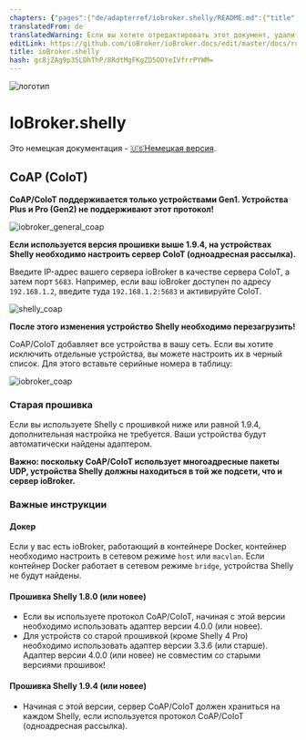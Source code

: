 ```yaml
---
chapters: {"pages":{"de/adapterref/iobroker.shelly/README.md":{"title":{"de":"ioBroker.shelly"},"content":"de/adapterref/iobroker.shelly/README.md"},"de/adapterref/iobroker.shelly/protocol-coap.md":{"title":{"de":"ioBroker.shelly"},"content":"de/adapterref/iobroker.shelly/protocol-coap.md"},"de/adapterref/iobroker.shelly/protocol-mqtt.md":{"title":{"de":"ioBroker.shelly"},"content":"de/adapterref/iobroker.shelly/protocol-mqtt.md"},"de/adapterref/iobroker.shelly/restricted-login.md":{"title":{"de":"ioBroker.shelly"},"content":"de/adapterref/iobroker.shelly/restricted-login.md"},"de/adapterref/iobroker.shelly/state-changes.md":{"title":{"de":"ioBroker.shelly"},"content":"de/adapterref/iobroker.shelly/state-changes.md"},"de/adapterref/iobroker.shelly/faq.md":{"title":{"de":"ioBroker.shelly"},"content":"de/adapterref/iobroker.shelly/faq.md"},"de/adapterref/iobroker.shelly/debug.md":{"title":{"de":"ioBroker.shelly"},"content":"de/adapterref/iobroker.shelly/debug.md"}}}
translatedFrom: de
translatedWarning: Если вы хотите отредактировать этот документ, удалите поле «translationFrom», в противном случае этот документ будет снова автоматически переведен
editLink: https://github.com/ioBroker/ioBroker.docs/edit/master/docs/ru/adapterref/iobroker.shelly/protocol-coap.md
title: ioBroker.shelly
hash: gc8jZAg9p35LDhThP/8RdtMgFKgZD5ODYeIVfrrPYWM=
---
```

![логотип](../../../de/admin/shelly.png)

# IoBroker.shelly
Это немецкая документация - [🇺🇸Немецкая версия](../en/protocol-coap.md).

## CoAP (CoIoT)
**CoAP/CoIoT поддерживается только устройствами Gen1. Устройства Plus и Pro (Gen2) не поддерживают этот протокол!**

![iobroker_general_coap](../../../de/adapterref/iobroker.shelly/img/iobroker_general_coap.png)

**Если используется версия прошивки выше 1.9.4, на устройствах Shelly необходимо настроить сервер CoIoT (одноадресная рассылка).**

Введите IP-адрес вашего сервера ioBroker в качестве сервера CoIoT, а затем порт `5683`. Например, если ваш ioBroker доступен по адресу `192.168.1.2`, введите туда `192.168.1.2:5683` и активируйте CoIoT.

![shelly_coap](../../../de/adapterref/iobroker.shelly/img/shelly_coap.png)

**После этого изменения устройство Shelly необходимо перезагрузить!**

CoAP/CoIoT добавляет все устройства в вашу сеть. Если вы хотите исключить отдельные устройства, вы можете настроить их в черный список. Для этого вставьте серийные номера в таблицу:

![iobroker_coap](../../../de/adapterref/iobroker.shelly/img/iobroker_coap.png)

### Старая прошивка
Если вы используете Shelly с прошивкой ниже или равной 1.9.4, дополнительная настройка не требуется. Ваши устройства будут автоматически найдены адаптером.

**Важно: поскольку CoAP/CoIoT использует многоадресные пакеты UDP, устройства Shelly должны находиться в той же подсети, что и сервер ioBroker.**

### Важные инструкции
#### Докер
Если у вас есть ioBroker, работающий в контейнере Docker, контейнер необходимо настроить в сетевом режиме `host` или `macvlan`. Если контейнер Docker работает в сетевом режиме `bridge`, устройства Shelly не будут найдены.

#### Прошивка Shelly 1.8.0 (или новее)
- Если вы используете протокол CoAP/CoIoT, начиная с этой версии необходимо использовать адаптер версии 4.0.0 (или новее).
- Для устройств со старой прошивкой (кроме Shelly 4 Pro) необходимо использовать адаптер версии 3.3.6 (или старше). Адаптер версии 4.0.0 (или новее) не совместим со старыми версиями прошивок!

#### Прошивка Shelly 1.9.4 (или новее)
- Начиная с этой версии, сервер CoAP/CoIoT должен храниться на каждом Shelly, если используется протокол CoAP/CoIoT (одноадресная рассылка).